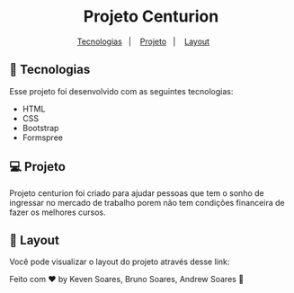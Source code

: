 # 
<h1 align="center">
 Projeto Centurion
</h1>

<p align="center">
  <a href="#-tecnologias">Tecnologias</a>&nbsp;&nbsp;&nbsp;|&nbsp;&nbsp;&nbsp;
  <a href="#-projeto">Projeto</a>&nbsp;&nbsp;&nbsp;|&nbsp;&nbsp;&nbsp;
  <a href="#-layout">Layout</a>&nbsp;&nbsp;&nbsp; &nbsp;&nbsp;&nbsp;
  
</p>







## 🚀 Tecnologias

Esse projeto foi desenvolvido com as seguintes tecnologias:

- HTML
- CSS
- Bootstrap
- Formspree


## 💻 Projeto

Projeto centurion foi criado para ajudar pessoas que tem o sonho de ingressar no mercado de trabalho porem não tem condições financeira de fazer os melhores cursos.

## 🔖 Layout

Você pode visualizar o layout do projeto através desse link:  



Feito com ♥ by Keven Soares, Bruno Soares, Andrew Soares 👋
